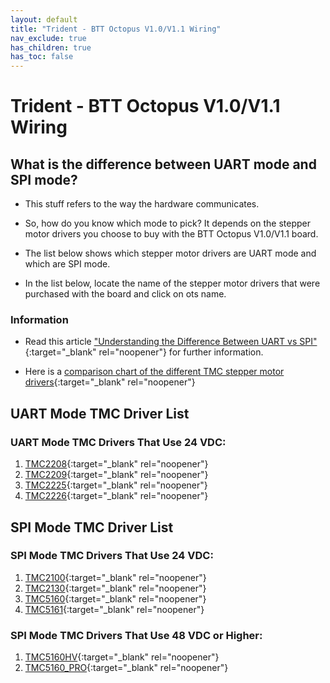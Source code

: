 ```yaml
---
layout: default
title: "Trident - BTT Octopus V1.0/V1.1 Wiring"
nav_exclude: true
has_children: true
has_toc: false
---
```


# Trident - BTT Octopus V1.0/V1.1 Wiring

## What is the difference between UART mode and SPI mode?

* This stuff refers to the way the hardware communicates.

* So, how do you know which mode to pick? It depends on the stepper motor drivers you choose to buy with the BTT Octopus V1.0/V1.1 board.

* The list below shows which stepper motor drivers are UART mode and which are SPI mode.

* In the list below, locate the name of the stepper motor drivers that were purchased with the board and click on ots name.

### Information

* Read this article ["Understanding the Difference Between UART vs SPI" ](./images/What_is_the_Difference_Between_SPI_vs_UART.pdf#toolbar=1&page=1){:target="_blank" rel="noopener"} for further information.

* Here is a [comparison chart of the different TMC stepper motor drivers](https://learn.watterott.com/silentstepstick/comparison/){:target="_blank" rel="noopener"}


## UART Mode TMC Driver List

### UART Mode TMC Drivers That Use 24 VDC:

1.  [TMC2208](./tri_octopus11_uart_wiring#trident---btt-octopus-v10v11-tmc2208-tmc2209-tmc2225-or-tmc2226){:target="_blank" rel="noopener"}
2.  [TMC2209](./tri_octopus11_uart_wiring#trident---btt-octopus-v10v11-tmc2208-tmc2209-tmc2225-or-tmc2226){:target="_blank" rel="noopener"}
3.  [TMC2225](./tri_octopus11_uart_wiring#trident---btt-octopus-v10v11-tmc2208-tmc2209-tmc2225-or-tmc2226){:target="_blank" rel="noopener"}
4.  [TMC2226](./tri_octopus11_uart_wiring#trident---btt-octopus-v10v11-tmc2208-tmc2209-tmc2225-or-tmc2226){:target="_blank" rel="noopener"}


## SPI Mode TMC Driver List

### SPI Mode TMC Drivers That Use 24 VDC:

1.  [TMC2100](./tri_octopus11_spi_wiring#trident---btt-octopus-v10v11-tmc2100-tmc2130-tmc5160-tmc5161-tmc5160hv-tmc5160pro){:target="_blank" rel="noopener"}
2.  [TMC2130](./tri_octopus11_spi_wiring#trident---btt-octopus-v10v11-tmc2100-tmc2130-tmc5160-tmc5161-tmc5160hv-tmc5160pro){:target="_blank" rel="noopener"}
3.  [TMC5160](./tri_octopus11_spi_wiring#trident---btt-octopus-v10v11-tmc2100-tmc2130-tmc5160-tmc5161-tmc5160hv-tmc5160pro){:target="_blank" rel="noopener"}
4.  [TMC5161](./tri_octopus11_spi_wiring#trident---btt-octopus-v10v11-tmc2100-tmc2130-tmc5160-tmc5161-tmc5160hv-tmc5160pro){:target="_blank" rel="noopener"}

### SPI Mode TMC Drivers That Use 48 VDC or Higher:

1. [TMC5160HV](./tri_octopus11_spi_wiring#trident---btt-octopus-v10v11-tmc2100-tmc2130-tmc5160-tmc5161-tmc5160hv-tmc5160pro){:target="_blank" rel="noopener"}
2. [TMC5160_PRO](./tri_octopus11_spi_wiring#trident---btt-octopus-v10v11-tmc2100-tmc2130-tmc5160-tmc5161-tmc5160hv-tmc5160pro){:target="_blank" rel="noopener"}